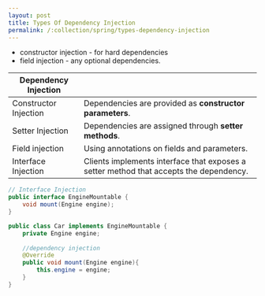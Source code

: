 ```yaml
---
layout: post
title: Types Of Dependency Injection
permalink: /:collection/spring/types-dependency-injection
---
```


- constructor injection - for hard dependencies
- field injection - any optional dependencies.

|Dependency Injection||
|---|---|
|Constructor Injection|	Dependencies are provided as **constructor parameters**.|
|Setter Injection     |	Dependencies are assigned through **setter methods**.   |
|Field injection      |	Using annotations on fields and parameters.             |
|Interface Injection  | Clients implements interface that exposes a setter method that accepts the dependency.      |

```java
// Interface Injection
public interface EngineMountable {
    void mount(Engine engine);
}

public class Car implements EngineMountable {
    private Engine engine;
    
    //dependency injection
    @Override
    public void mount(Engine engine){
        this.engine = engine;
    }
}
```